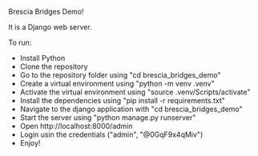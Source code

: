 Brescia Bridges Demo!

It is a Django web server.

To run:

- Install Python
- Clone the repository
- Go to the repository folder using "cd brescia_bridges_demo"
- Create a virtual environment using "python -m venv .venv"
- Activate the virtual environment using "source .venv/Scripts/activate"
- Install the dependencies using "pip install -r requirements.txt"
- Navigate to the django application with "cd brescia_bridges_demo"
- Start the server using "python manage.py runserver"
- Open http://localhost:8000/admin
- Login usin the credentials ("admin", "@0GqF9x4qMiv")
- Enjoy!